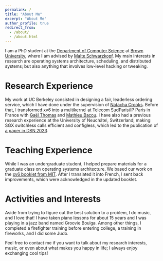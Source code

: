 ```yaml
---
permalink: /
title: "About Me"
excerpt: "About Me"
author_profile: true
redirect_from: 
  - /about/
  - /about.html
---
```


I am a PhD student at the [Department of Computer Science](https://cs.brown.edu/)
at [Brown University](https://www.brown.edu/), where I am advised
by [Malte Schwarzkopf](https://cs.brown.edu/people/malte/).
My main interests in research are operating systems architecture,
scheduling, and distributed systems; but also anything that involves
low-level hacking or tweaking.


Research Experience
===

My work at UC Berkeley consisted in designing a fair,
leaderless ordering service, which I have done under the supervision
of [Natacha Crooks](https://nacrooks.github.io/).
Before that, I transformed xv6 into a multikernel
at Telecom SudParis/IP Paris in France with
[Gaël Thomas](https://www-public.imtbs-tsp.eu/~thomas_g/)
and [Mathieu Bacou](https://bacou.wp.imtbs-tsp.eu/).
I have also had a previous research experience at the University of Neuchâtel,
Switzerland, making SGX switchless calls efficient and configless,
which led to the publication of
[a paper in DSN 2023](https://tzerbib.github.io/publication/2023-06_SGX_Switchless_Calls_Made_Configless).


Teaching Experience
===

While I was an undergraduate student, I helped prepare materials
for a graduate class on operating systems architecture.
We based our work on the
[xv6 booklet from MIT](https://pdos.csail.mit.edu/6.828/2023/xv6/book-riscv-rev3.pdf).
After I translated it into French, I sent back improvements,
which were acknowledged in the updated booklet.


Activities and Interests
===

Aside from trying to figure out the best solution to a problem,
I do music, and I love that!
I have taken piano lessons for about 15 years and
I was playing in a jazz band named Groovie Boulga.
Among other things, I completed a firefighter training before entering college,
a training in fireworks, and I did some Judo.


Feel free to contact me if you want to talk about my research interests,
music, or even about what makes you happy in life; I always enjoy
exchanging cool tips!
